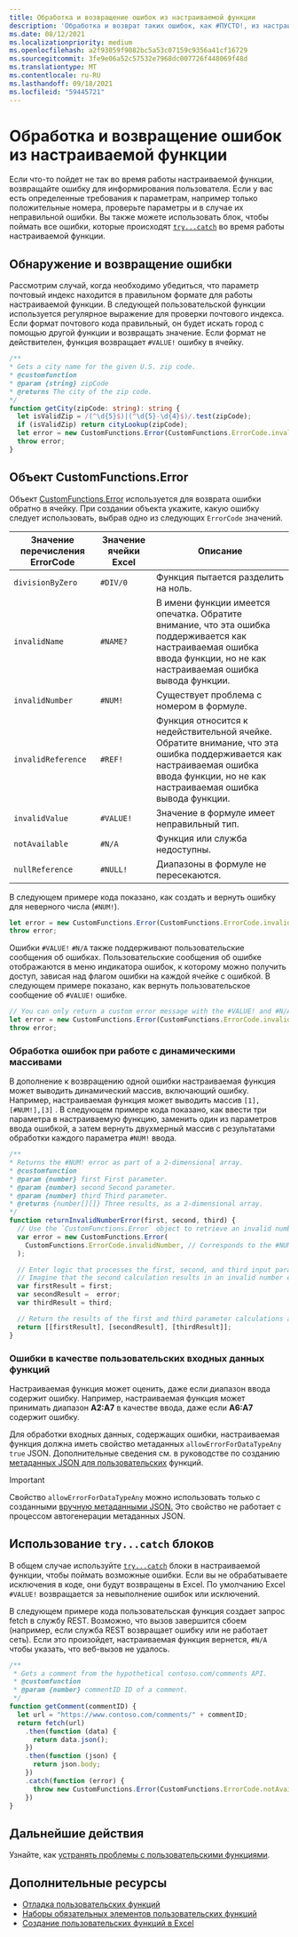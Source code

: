 ```yaml
---
title: Обработка и возвращение ошибок из настраиваемой функции
description: 'Обработка и возврат таких ошибок, как #ПУСТО!, из настраиваемой функции.'
ms.date: 08/12/2021
ms.localizationpriority: medium
ms.openlocfilehash: a2f93059f9082bc5a53c07159c9356a41cf16729
ms.sourcegitcommit: 3fe9e06a52c57532e7968dc007726f448069f48d
ms.translationtype: MT
ms.contentlocale: ru-RU
ms.lasthandoff: 09/18/2021
ms.locfileid: "59445721"
---
```

# <a name="handle-and-return-errors-from-your-custom-function"></a>Обработка и возвращение ошибок из настраиваемой функции

Если что-то пойдет не так во время работы настраиваемой функции, возвращайте ошибку для информирования пользователя. Если у вас есть определенные требования к параметрам, например только положительные номера, проверьте параметры и в случае их неправильной ошибки. Вы также можете использовать блок, чтобы поймать все ошибки, которые происходят [`try...catch`](https://developer.mozilla.org/docs/Web/JavaScript/Reference/Statements/try...catch) во время работы настраиваемой функции.

## <a name="detect-and-throw-an-error"></a>Обнаружение и возвращение ошибки

Рассмотрим случай, когда необходимо убедиться, что параметр почтовый индекс находится в правильном формате для работы настраиваемой функции. В следующей пользовательской функции используется регулярное выражение для проверки почтового индекса. Если формат почтового кода правильный, он будет искать город с помощью другой функции и возвращать значение. Если формат не действителен, функция возвращает `#VALUE!` ошибку в ячейку.

```typescript
/**
* Gets a city name for the given U.S. zip code.
* @customfunction
* @param {string} zipCode
* @returns The city of the zip code.
*/
function getCity(zipCode: string): string {
  let isValidZip = /(^\d{5}$)|(^\d{5}-\d{4}$)/.test(zipCode);
  if (isValidZip) return cityLookup(zipCode);
  let error = new CustomFunctions.Error(CustomFunctions.ErrorCode.invalidValue, "Please provide a valid U.S. zip code.");
  throw error;
}
```

## <a name="the-customfunctionserror-object"></a>Объект CustomFunctions.Error

Объект [CustomFunctions.Error](/javascript/api/custom-functions-runtime/customfunctions.error) используется для возврата ошибки обратно в ячейку. При создании объекта укажите, какую ошибку следует использовать, выбрав одно из следующих `ErrorCode` значений.

|Значение перечисления ErrorCode  |Значение ячейки Excel  |Описание  |
|---------------|---------|---------|
|`divisionByZero` | `#DIV/0`  | Функция пытается разделить на ноль. |
|`invalidName`    | `#NAME?`  | В имени функции имеется опечатка. Обратите внимание, что эта ошибка поддерживается как настраиваемая ошибка ввода функции, но не как настраиваемая ошибка вывода функции. |
|`invalidNumber`  | `#NUM!`   | Существует проблема с номером в формуле. |
|`invalidReference` | `#REF!` | Функция относится к недействительной ячейке. Обратите внимание, что эта ошибка поддерживается как настраиваемая ошибка ввода функции, но не как настраиваемая ошибка вывода функции.|
|`invalidValue`   | `#VALUE!` | Значение в формуле имеет неправильный тип. |
|`notAvailable`   | `#N/A`    | Функция или служба недоступны. |
|`nullReference`  | `#NULL!`  | Диапазоны в формуле не пересекаются. |

В следующем примере кода показано, как создать и вернуть ошибку для неверного числа (`#NUM!`).

```typescript
let error = new CustomFunctions.Error(CustomFunctions.ErrorCode.invalidNumber);
throw error;
```

Ошибки `#VALUE!` `#N/A` также поддерживают пользовательские сообщения об ошибках. Пользовательские сообщения об ошибке отображаются в меню индикатора ошибок, к которому можно получить доступ, зависая над флагом ошибки на каждой ячейке с ошибкой. В следующем примере показано, как вернуть пользовательское сообщение об `#VALUE!` ошибке.

```typescript
// You can only return a custom error message with the #VALUE! and #N/A errors.
let error = new CustomFunctions.Error(CustomFunctions.ErrorCode.invalidValue, "The parameter can only contain lowercase characters.");
throw error;
```

### <a name="handle-errors-when-working-with-dynamic-arrays"></a>Обработка ошибок при работе с динамическими массивами

В дополнение к возвращению одной ошибки настраиваемая функция может выводить динамический массив, включающий ошибку. Например, настраиваемая функция может выводить массив `[1],[#NUM!],[3]` . В следующем примере кода показано, как ввести три параметра в настраиваемую функцию, заменить один из параметров ввода ошибкой, а затем вернуть двухмерный массив с результатами обработки каждого параметра `#NUM!` ввода.

```js
/**
* Returns the #NUM! error as part of a 2-dimensional array.
* @customfunction
* @param {number} first First parameter.
* @param {number} second Second parameter.
* @param {number} third Third parameter.
* @returns {number[][]} Three results, as a 2-dimensional array.
*/
function returnInvalidNumberError(first, second, third) {
  // Use the `CustomFunctions.Error` object to retrieve an invalid number error.
  var error = new CustomFunctions.Error(
    CustomFunctions.ErrorCode.invalidNumber, // Corresponds to the #NUM! error in the Excel UI.
  );

  // Enter logic that processes the first, second, and third input parameters.
  // Imagine that the second calculation results in an invalid number error. 
  var firstResult = first;
  var secondResult =  error;
  var thirdResult = third;

  // Return the results of the first and third parameter calculations and a #NUM! error in place of the second result. 
  return [[firstResult], [secondResult], [thirdResult]];
}
```

### <a name="errors-as-custom-function-inputs"></a>Ошибки в качестве пользовательских входных данных функций

Настраиваемая функция может оценить, даже если диапазон ввода содержит ошибку. Например, настраиваемая функция может принимать диапазон **A2:A7** в качестве ввода, даже если **A6:A7** содержит ошибку.

Для обработки входных данных, содержащих ошибки, настраиваемая функция должна иметь свойство метаданных `allowErrorForDataTypeAny` `true` JSON. Дополнительные сведения см. в руководстве по созданию [метаданных JSON для пользовательских](custom-functions-json.md#metadata-reference) функций.

> [!IMPORTANT]
> Свойство `allowErrorForDataTypeAny` можно использовать только с созданными [вручную метаданными JSON.](custom-functions-json.md) Это свойство не работает с процессом автогенерации метаданных JSON.

## <a name="use-trycatch-blocks"></a>Использование `try...catch` блоков

В общем случае используйте [`try...catch`](https://developer.mozilla.org/docs/Web/JavaScript/Reference/Statements/try...catch) блоки в настраиваемой функции, чтобы поймать возможные ошибки. Если вы не обрабатываете исключения в коде, они будут возвращены в Excel. По умолчанию Excel `#VALUE!` возвращается за невыполнение ошибок или исключений.

В следующем примере кода пользовательская функция создает запрос fetch в службу REST. Возможно, что вызов завершится сбоем (например, если служба REST возвращает ошибку или не работает сеть). Если это произойдет, настраиваемая функция вернется, `#N/A` чтобы указать, что веб-вызов не удалось.

```typescript
/**
 * Gets a comment from the hypothetical contoso.com/comments API.
 * @customfunction
 * @param {number} commentID ID of a comment.
 */
function getComment(commentID) {
  let url = "https://www.contoso.com/comments/" + commentID;
  return fetch(url)
    .then(function (data) {
      return data.json();
    })
    .then(function (json) {
      return json.body;
    })
    .catch(function (error) {
      throw new CustomFunctions.Error(CustomFunctions.ErrorCode.notAvailable);
    })
}
```

## <a name="next-steps"></a>Дальнейшие действия

Узнайте, как [устранять проблемы с пользовательскими функциями](custom-functions-troubleshooting.md).

## <a name="see-also"></a>Дополнительные ресурсы

* [Отладка пользовательских функций](custom-functions-debugging.md)
* [Наборы обязательных элементов пользовательских функций](../reference/requirement-sets/custom-functions-requirement-sets.md)
* [Создание пользовательских функций в Excel](custom-functions-overview.md)
